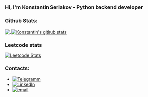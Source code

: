 ### Hi, I'm Konstantin Seriakov - Python backend developer


### Github Stats:

<a href="https://github.com/kseriakov">
  <img align="center" src="https://github-readme-stats.vercel.app/api/top-langs/?username=kseriakov&theme=light&hide_langs_below=1" />
</a>
<a href="https://github.com/kseriakov">
 <img align="center" src="https://github-readme-stats.vercel.app/api?username=kseriakov&show_icons=true&theme=light&line_height=27" alt="Konstantin's github stats"/>
</a>


### Leetcode stats

[![Leetcode Stats](https://leetcard.jacoblin.cool/kseriakov)](https://leetcode.com/kseriakov)


### Contacts:
* [![Telegramm](https://img.shields.io/badge/Telegram-2CA5E0?style=plastic&logo=telegram&logoColor=white)](https://t.me/werryf)
* [![LinkedIn](https://img.shields.io/badge/LinkedIn-0077B5?style=plastic&logo=linkedin&logoColor=white)](https://www.linkedin.com/in/antongalich)
* [![email](https://img.shields.io/badge/Gmail-D14836?style=plastic&logo=gmail&logoColor=white)](infohakhak@gmail.com)
